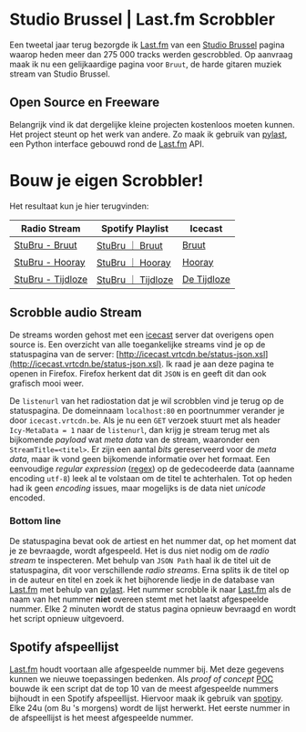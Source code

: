 # Studio Brussel | Last.fm Scrobbler

Een tweetal jaar terug bezorgde ik [Last.fm] van een [Studio Brussel](https://www.last.fm/user/Studio-Brussel) pagina waarop heden meer dan 275 000 tracks werden gescrobbled. Op aanvraag maak ik nu een gelijkaardige pagina voor `Bruut`, de harde gitaren muziek stream van Studio Brussel. 

## Open Source en Freeware

Belangrijk vind ik dat dergelijke kleine projecten kostenloos moeten kunnen. Het project steunt op het werk van andere. Zo maak ik gebruik van [pylast], een Python interface gebouwd rond de [Last.fm](https://last.fm) API. 

# Bouw je eigen Scrobbler!

Het resultaat kun je hier terugvinden:

| Radio Stream        | Spotify Playlist        | Icecast        |
| ------------------- |------------------------ | -------------- |
| [StuBru - Bruut]    | [StuBru ｜ Bruut]       | [Bruut]        |
| [StuBru - Hooray]   | [StuBru ｜ Hooray]      | [Hooray]       |
| [StuBru - Tijdloze] | [StuBru ｜ Tijdloze]    | [De Tijdloze]  |

## Scrobble audio Stream
De streams worden gehost met een [icecast] server dat overigens open source is. Een overzicht van alle toegankelijke streams vind je op de statuspagina van de server: [http://icecast.vrtcdn.be/status-json.xsl](http://icecast.vrtcdn.be/status-json.xsl). Ik raad je aan deze pagina te openen in Firefox. Firefox herkent dat dit `JSON` is en geeft dit dan ook grafisch mooi weer. 

De `listenurl` van het radiostation dat je wil scrobblen vind je terug op de statuspagina. De domeinnaam `localhost:80` en poortnummer verander je door `icecast.vrtcdn.be`. Als je nu een `GET` verzoek stuurt met als header `Icy-MetaData = 1` naar de `listenurl`, dan krijg je stream terug met als bijkomende *payload* wat *meta data* van de stream, waaronder een `StreamTitle=<titel>`. Er zijn een aantal *bits* gereserveerd voor de *meta data*, maar ik vond geen bijkomende informatie over het formaat. Een eenvoudige *regular expression* ([regex]) op de gedecodeerde data (aanname encoding `utf-8`) leek al te volstaan om de titel te achterhalen. Tot op heden had ik geen *encoding* issues, maar mogelijks is de data niet *unicode* encoded. 

### Bottom line 

De statuspagina bevat ook de artiest en het nummer dat, op het moment dat je ze bevraagde, wordt afgespeeld. Het is dus niet nodig om de *radio stream* te inspecteren. Met behulp van `JSON Path` haal ik de titel uit de statuspagina, dit voor verschillende *radio streams*. Erna splits ik de titel op in de auteur en titel en zoek ik het bijhorende liedje in de database van [Last.fm] met behulp van [pylast]. Het nummer scrobble ik naar [Last.fm] als de naam van het nummer **niet** overeen stemt met het laatst afgespeelde nummer. Elke 2 minuten wordt de status pagina opnieuw bevraagd en wordt het script opnieuw uitgevoerd.

## Spotify afspeellijst

[Last.fm] houdt voortaan alle afgespeelde nummer bij. Met deze gegevens kunnen we nieuwe toepassingen bedenken. Als *proof of concept* [POC](https://en.wikipedia.org/wiki/Proof_of_concept) bouwde ik een script dat de top 10 van de meest afgespeelde nummers bijhoudt in een Spotify afspeellijst. Hiervoor maak ik gebruik van [spotipy]. Elke 24u (om 8u 's morgens) wordt de lijst herwerkt. Het eerste nummer in de afspeellijst is het meest afgespeelde nummer.   

[icecast]: https://icecast.org/ 
[Last.fm]: https://www.last.fm/
[pylast]: https://github.com/pylast/pylast
[spotipy]: https://spotipy.readthedocs.io/en/latest/
[regex]: https://blog.usejournal.com/regular-expressions-a-complete-beginners-tutorial-c7327b9fd8eb
[Bruut]: https://radioplus.be/#/bruut/playlist
[Hooray]: https://radioplus.be/#/hooray/playlist
[De Tijdloze]: https://radioplus.be/#/de-tijdloze/playlist
[StuBru - Bruut]: https://www.last.fm/user/StuBru-Bruut
[StuBru - Hooray]: https://www.last.fm/user/StuBru-Hooray
[StuBru - Tijdloze]: https://www.last.fm/user/StuBru-Tijdloze
[StuBru ｜ Bruut]: https://open.spotify.com/playlist/0IAaRXVmeQWwBDGxasqX90?si=WsejBqOkQVijpieeeo3V4A
[StuBru ｜ Hooray]: https://open.spotify.com/playlist/6Z7MpfeMUcOte4hMJzzoGu?si=c_3EyI3GQ12rKW3zwhH9xg
[StuBru ｜ Tijdloze]: https://open.spotify.com/playlist/2evppk4paQV6TXcLRvnnLY?si=8fhZ_ZBQQOSzrCvXd_5e3g